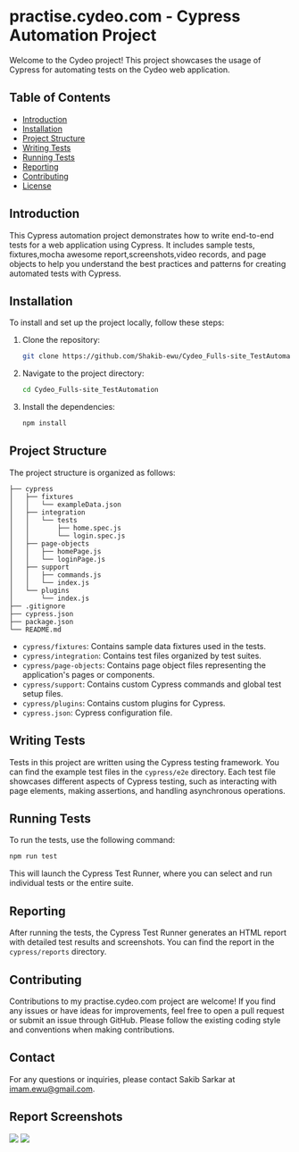 # practise.cydeo.com - Cypress Automation Project

Welcome to the Cydeo project! This project showcases the usage of Cypress for automating tests on the Cydeo web application.
## Table of Contents

- [Introduction](#introduction)
- [Installation](#installation)
- [Project Structure](#project-structure)
- [Writing Tests](#writing-tests)
- [Running Tests](#running-tests)
- [Reporting](#reporting)
- [Contributing](#contributing)
- [License](#license)

## Introduction

This Cypress automation project demonstrates how to write end-to-end tests for a web application using Cypress. It includes sample tests, fixtures,mocha awesome report,screenshots,video records, and page objects to help you understand the best practices and patterns for creating automated tests with Cypress.

## Installation

To install and set up the project locally, follow these steps:

1. Clone the repository:

   ```bash
   git clone https://github.com/Shakib-ewu/Cydeo_Fulls-site_TestAutomation.git
   ```

2. Navigate to the project directory:

   ```bash
   cd Cydeo_Fulls-site_TestAutomation
   ```

3. Install the dependencies:

   ```bash
   npm install
   ```

## Project Structure

The project structure is organized as follows:

```
├── cypress
│   ├── fixtures
│   │   └── exampleData.json
│   ├── integration
│   │   └── tests
│   │       ├── home.spec.js
│   │       └── login.spec.js
│   ├── page-objects
│   │   ├── homePage.js
│   │   └── loginPage.js
│   ├── support
│   │   ├── commands.js
│   │   └── index.js
│   └── plugins
│       └── index.js
├── .gitignore
├── cypress.json
├── package.json
└── README.md
```

- `cypress/fixtures`: Contains sample data fixtures used in the tests.
- `cypress/integration`: Contains test files organized by test suites.
- `cypress/page-objects`: Contains page object files representing the application's pages or components.
- `cypress/support`: Contains custom Cypress commands and global test setup files.
- `cypress/plugins`: Contains custom plugins for Cypress.
- `cypress.json`: Cypress configuration file.

## Writing Tests

Tests in this project are written using the Cypress testing framework. You can find the example test files in the `cypress/e2e` directory. Each test file showcases different aspects of Cypress testing, such as interacting with page elements, making assertions, and handling asynchronous operations.

## Running Tests

To run the tests, use the following command:

```bash
npm run test
```

This will launch the Cypress Test Runner, where you can select and run individual tests or the entire suite.

## Reporting

After running the tests, the Cypress Test Runner generates an HTML report with detailed test results and screenshots. You can find the report in the `cypress/reports` directory.

## Contributing

Contributions to my practise.cydeo.com project are welcome! If you find any issues or have ideas for improvements, feel free to open a pull request or submit an issue through GitHub. Please follow the existing coding style and conventions when making contributions.


## Contact

For any questions or inquiries, please contact Sakib Sarkar at imam.ewu@gmail.com.

## Report Screenshots
<img src="pictures/1.JPG">
<img src="pictures/2.JPG">
         
